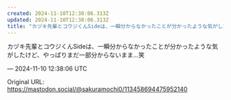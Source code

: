 ```yaml
---
created: 2024-11-10T12:38:06.313Z
updated: 2024-11-10T12:38:06.313Z
title: "カヅキ先輩とコウジくんSideは、一瞬分からなかったことが分かったような気がした[...]"
---
```


<p>カヅキ先輩とコウジくんSideは、一瞬分からなかったことが分かったような気がしたけど、やっぱりまだ一部分からないまま…笑</p>

&mdash; 2024-11-10 12:38:06 UTC

Original URL: https://mastodon.social/@sakuramochi0/113458694475952140
